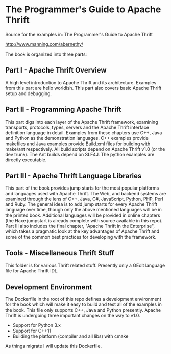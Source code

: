 The Programmer's Guide to Apache Thrift
=======================================

Source for the examples in: The Programmer's Guide to Apache Thrift

http://www.manning.com/abernethy/

The book is organized into three parts:

Part I - Apache Thrift Overview
-------------------------------

A high level introduction to Apache Thrift and its architecture. Examples from this part are hello worldish. This part also covers basic Apache Thrift setup and debugging.

Part II - Programming Apache Thrift
-----------------------------------

This part digs into each layer of the Apache Thrift framework, examining transports, protocols, types, servers and the Apache Thrift interface definition language in detail. Examples from these chapters use C++, Java and Python as the demonstration languages. C++ examples provide makefiles and Java examples provide Build.xml files for building with make/ant respectively. All build scripts depend on Apache Thrift v1.0 (or the dev trunk). The Ant builds depend on SLF4J. The python examples are directly executable.

Part III - Apache Thrift Language Libraries
-------------------------------------------

This part of the book provides jump starts for the most popular platforms and languages used with Apache Thrift. The Web, and backend systems are examined through the lens of C++, Java, C#, JavaScript, Python, PHP, Perl and Ruby. The general idea is to add jump starts for every Apache Thrift language over time, though only the above mentioned languages will be in the printed book. Additional languages will be provided in online chapters (the Haxe jumpstart is already complete with source available in this repo). Part III also includes the final chapter, "Apache Thrift in the Enterprise", which takes a pragmatic look at the key advantages of Apache Thrift and some of the common best practices for developing with the framework.

Tools - Miscellaneous Thrift Stuff
----------------------------------

This folder is for various Thrift related stuff. Presently only a GEdit language file for Apache Thrift IDL.

Development Environment
-----------------------

The Dockerfile in the root of this repo defines a development environment for the book which will make it easy to build and test all of the examples in the book. This file only supports C++, Java and Python presently. Apache Thrift is undergoing three important changes on the way to v1.0. 

 - Support for Python 3.x
 - Support for C++11
 - Building the platform (compiler and all libs) with cmake

As things migrate I will update this Dockerfile.
